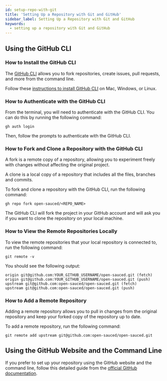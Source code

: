 ```yaml
---
id: setup-repo-with-git
title: 'Setting Up a Repository with Git and GitHub'
sidebar_label: Setting Up a Repository with Git and GitHub
keywords:
  - setting up a repository with Git and GitHub
---
```


## Using the GitHub CLI

### How to Install the GitHub CLI

The [GitHub CLI](https://cli.github.com/) allows you to fork repositories, create issues, pull requests, and more from the command line.

Follow these [instructions to install GitHub CLI](https://github.com/cli/cli#installation) on Mac, Windows, or Linux.

### How to Authenticate with the GitHub CLI

From the terminal, you will need to authenticate with the GitHub CLI. You can do this by running the following command:

```shell
gh auth login
```

Then, follow the prompts to authenticate with the GitHub CLI.

### How to Fork and Clone a Repository with the GitHub CLI

A fork is a remote copy of a repository, allowing you to experiment freely with changes without affecting the original project.

A clone is a local copy of a repository that includes all the files, branches and commits.

To fork and clone a repository with the GitHub CLI, run the following command:

```shell
gh repo fork open-sauced/<REPO_NAME>
```

The GitHub CLI will fork the project in your GitHub account and will ask you if you want to clone the repository on your local machine.

### How to View the Remote Repositories Locally

To view the remote repositories that your local repository is connected to, run the following command:

```shell
git remote -v
```

You should see the following output:

```shell
origin git@github.com:YOUR_GITHUB_USERNAME/open-sauced.git (fetch)
origin git@github.com:YOUR_GITHUB_USERNAME/open-sauced.git (push)
upstream git@github.com:open-sauced/open-sauced.git (fetch)
upstream git@github.com:open-sauced/open-sauced.git (push)
```

### How to Add a Remote Repository

Adding a remote repository allows you to pull in changes from the original repository and keep your forked copy of the repository up to date.

To add a remote repository, run the following command:

```shell
git remote add upstream git@github.com:open-sauced/open-sauced.git
```

## Using the GitHub Website and the Command Line

If you prefer to set up your repository using the GitHub website and the command line, follow this detailed guide from the [official GitHub documentation](https://docs.github.com/en/get-started/quickstart/fork-a-repo).
